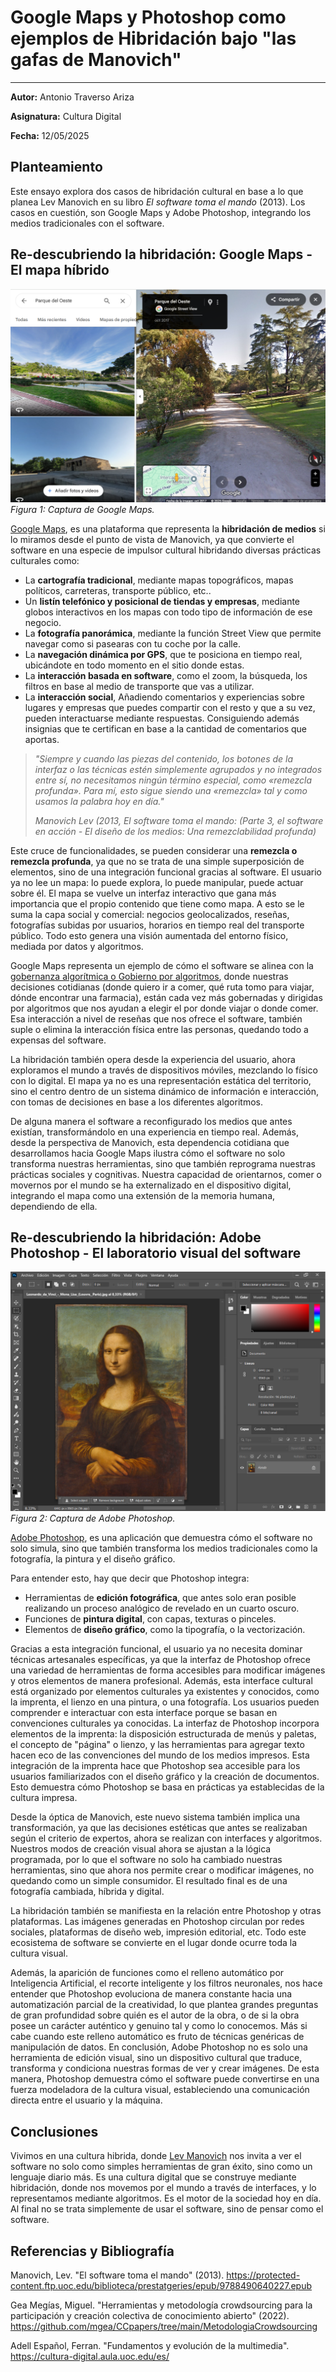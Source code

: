 # Google Maps y Photoshop como ejemplos de Hibridación bajo "las gafas de Manovich"
---

**Autor:** Antonio Traverso Ariza

**Asignatura:** Cultura Digital

**Fecha:** 12/05/2025

## Planteamiento

Este ensayo explora dos casos de hibridación cultural en base a lo que planea Lev Manovich en su libro *El software toma el mando* (2013). Los casos en cuestión, son Google Maps y Adobe Photoshop, integrando los medios tradicionales con el software.

## Re-descubriendo la hibridación: Google Maps - El mapa híbrido
![Captura Google Maps](https://github.com/atraversoa/PEC3_Manovich_Reloaded/blob/main/Captura_Google_Maps_parque_oeste.PNG)
*Figura 1: Captura de Google Maps.*

[Google Maps](https://maps.google.com), es una plataforma que representa la **hibridación de medios** si lo miramos desde el punto de vista de Manovich, ya que convierte el software en una especie de impulsor cultural hibridando diversas prácticas culturales como:

- La **cartografía tradicional**, mediante mapas topográficos, mapas políticos, carreteras, transporte público, etc..
- Un **listín telefónico y posicional de tiendas y empresas**, mediante globos interactivos en los mapas con todo tipo de información de ese negocio.
- La **fotografía panorámica**, mediante la función Street View que permite navegar como si pasearas con tu coche por la calle.
- La **navegación dinámica por GPS**, que te posiciona en tiempo real, ubicándote en todo momento en el sitio donde estas.
- La **interacción basada en software**, como el zoom, la búsqueda, los filtros en base al medio de transporte que vas a utilizar.
- La **interacción social**, Añadiendo comentarios y experiencias sobre lugares y empresas que puedes compartir con el resto y que a su vez, pueden interactuarse mediante respuestas. Consiguiendo además insignias que te certifican en base a la cantidad de comentarios que aportas.

> *"Siempre y cuando las piezas del contenido, los botones de la interfaz*
> *o las técnicas estén simplemente agrupados y no integrados entre sí,*
> *no necesitamos ningún término especial, como «remezcla profunda».*
> *Para mí, esto sigue siendo una «remezcla» tal y como usamos la palabra hoy en día."*
> 
> *Manovich Lev (2013, El software toma el mando: (Parte 3, el software en acción - El diseño de los medios: Una remezclabilidad profunda)*

Este cruce de funcionalidades, se pueden considerar una **remezcla o remezcla profunda**, ya que no se trata de una simple superposición de elementos, sino de una integración funcional gracias al software. El usuario ya no lee un mapa: lo puede explora, lo puede manipular, puede actuar sobre él. El mapa se vuelve un interfaz interactivo que gana más importancia que el propio contenido que tiene como mapa.
A esto se le suma la capa social y comercial: negocios geolocalizados, reseñas, fotografías subidas por usuarios, horarios en tiempo real del transporte público. Todo esto genera una visión aumentada del entorno físico, mediada por datos y algoritmos.

Google Maps representa un ejemplo de cómo el software se alinea con la [gobernanza algorítmica o Gobierno por algoritmos](https://es.wikipedia.org/wiki/Gobierno_por_algoritmos), donde nuestras decisiones cotidianas (donde quiero ir a comer, qué ruta tomo para viajar, dónde encontrar una farmacia), están cada vez más gobernadas y dirigidas por algoritmos que nos ayudan a elegir el por donde viajar o donde comer. Esa interacción a nivel de reseñas que nos ofrece el software, también suple o elimina la interacción física entre las personas, quedando todo a expensas del software. 

La hibridación también opera desde la experiencia del usuario, ahora exploramos el mundo a través de dispositivos móviles, mezclando lo físico con lo digital. El mapa ya no es una representación estática del territorio, sino el centro dentro de un sistema dinámico de información e interacción, con tomas de decisiones en base a los diferentes algoritmos.

De alguna manera el software a reconfigurado los medios que antes existían, transformándolo en una experiencia en tiempo real. Además, desde la perspectiva de Manovich, esta dependencia cotidiana que desarrollamos hacia Google Maps ilustra cómo el software no solo transforma nuestras herramientas, sino que también reprograma nuestras prácticas sociales y cognitivas. Nuestra capacidad de orientarnos, comer o movernos por el mundo se ha externalizado en el dispositivo digital, integrando el mapa como una extensión de la memoria humana, dependiendo de ella.

## Re-descubriendo la hibridación: Adobe Photoshop - El laboratorio visual del software
![Captura Google Maps](https://github.com/atraversoa/PEC3_Manovich_Reloaded/blob/main/Captura_Photoshop_interface.PNG)
*Figura 2: Captura de Adobe Photoshop.*

[Adobe Photoshop](https://www.adobe.com/es/products/photoshop.html), es una aplicación que demuestra cómo el software no solo simula, sino que también transforma los medios tradicionales como la fotografía, la pintura y el diseño gráfico.

Para entender esto, hay que decir que Photoshop integra:

- Herramientas de **edición fotográfica**, que antes solo eran posible realizando un proceso analógico de revelado en un cuarto oscuro.
- Funciones de **pintura digital**, con capas, texturas o pinceles.
- Elementos de **diseño gráfico**, como la tipografía, o la vectorización.

Gracias a esta integración funcional, el usuario ya no necesita dominar técnicas artesanales específicas, ya que la interfaz de Photoshop ofrece una variedad de herramientas de forma accesibles para modificar imágenes y otros elementos de manera profesional. Además, esta interface cultural está organizado por elementos culturales ya existentes y conocidos, como la imprenta, el lienzo en una pintura, o una fotografía. Los usuarios pueden comprender e interactuar con esta interface porque se basan en convenciones culturales ya conocidas. La interfaz de Photoshop incorpora elementos de la imprenta: la disposición estructurada de menús y paletas, el concepto de "página" o lienzo, y las herramientas para agregar texto hacen eco de las convenciones del mundo de los medios impresos. Esta integración de la imprenta hace que Photoshop sea accesible para los usuarios familiarizados con el diseño gráfico y la creación de documentos. Esto demuestra cómo Photoshop se basa en prácticas ya establecidas de la cultura impresa.

Desde la óptica de Manovich, este nuevo sistema también implica una transformación, ya que las decisiones estéticas que antes se realizaban según el criterio de expertos, ahora se realizan con interfaces y algoritmos. Nuestros modos de creación visual ahora se ajustan a la lógica programada, por lo que el software no solo ha cambiado nuestras herramientas, sino que ahora nos permite crear o modificar imágenes, no quedando como un simple consumidor. El resultado final es de una fotografía cambiada, híbrida y digital.

La hibridación también se manifiesta en la relación entre Photoshop y otras plataformas. Las imágenes generadas en Photoshop circulan por redes sociales, plataformas de diseño web, impresión editorial, etc. Todo este ecosistema de software se convierte en el lugar donde ocurre toda la cultura visual.

Además, la aparición de funciones como el relleno automático por Inteligencia Artificial, el recorte inteligente y los filtros neuronales, nos hace entender que Photoshop evoluciona de manera constante hacia una automatización parcial de la creatividad, lo que plantea grandes preguntas de gran profundidad sobre quién es el autor de la obra, o de si la obra posee un carácter auténtico y genuino tal y como lo conocemos. Más si cabe cuando este relleno automático es fruto de técnicas genéricas de manipulación de datos.
En conclusión, Adobe Photoshop no es solo una herramienta de edición visual, sino un dispositivo cultural que traduce, transforma y condiciona nuestras formas de ver y crear imágenes. De esta manera, Photoshop demuestra cómo el software puede convertirse en una fuerza modeladora de la cultura visual, estableciendo una comunicación directa entre el usuario y la máquina.

## Conclusiones
Vivimos en una cultura hibrida, donde [Lev Manovich](https://es.wikipedia.org/wiki/Lev_Manovich) nos invita a ver el software no solo como simples herramientas de gran éxito, sino como un lenguaje diario más. Es una cultura digital que se construye mediante hibridación, donde nos movemos por el mundo a través de interfaces, y lo representamos mediante algoritmos. Es el motor de la sociedad hoy en día. Al final no se trata simplemente de usar el software, sino de pensar como el software.

## Referencias y Bibliografía
Manovich, Lev. "El software toma el mando" (2013). https://protected-content.ftp.uoc.edu/biblioteca/prestatgeries/epub/9788490640227.epub

Gea Megías, Miguel. "Herramientas y metodología crowdsourcing para la participación y creación colectiva de conocimiento abierto" (2022). https://github.com/mgea/CCpapers/tree/main/MetodologiaCrowdsourcing

Adell Español, Ferran. "Fundamentos y evolución de la multimedia". https://cultura-digital.aula.uoc.edu/es/
